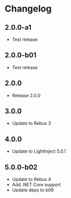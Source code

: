 # Changelog

## 2.0.0-a1

* Test release

## 2.0.0-b01

* Test release

## 2.0.0

* Release 2.0.0

## 3.0.0

* Update to Rebus 3

## 4.0.0

* Update to LightInject 5.0.1

## 5.0.0-b02

* Update to Rebus 4
* Add .NET Core support
* Update deps to b09